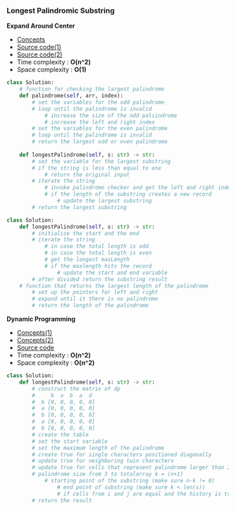 ### Longest Palindromic Substring

**Expand Around Center**
- [Concepts](images/expand.png)
- [Source code(1)](source/brute.py)
- [Source code(2)](source/expand.py)
- Time complexity : **O(n^2)**
- Space complexity : **O(1)**

```python
class Solution:
    # function for checking the largest palindrome
    def palindrome(self, arr, index):
        # set the variables for the odd palindrome
        # loop until the palindrome is invalid 
            # increase the size of the odd paliindrome
            # increase the left and right index          
        # set the variables for the even palindrome
        # loop until the palindrome is invalid       
        # return the largest odd or even palindrome
        
    def longestPalindrome(self, s: str) -> str:
        # set the variable for the largest substring 
        # if the string is less than equal to one
            # return the original input 
        # iterate the string
            # invoke palindrome checker and get the left and right index 
            # if the length of the substring creates a new record
                # update the largest substring
        # return the largest substring        
```

```python
class Solution:
    def longestPalindrome(self, s: str) -> str:
        # initialize the start and the end
        # iterate the string
            # in case the total length is odd
            # in case the total length is even
            # get the longest maxLength
            # if the maxlength hits the record
                # update the start and end variable
        # after divided return the substring result
    # function that returns the largest length of the palindrome
        # set up the pointers for left and right
        # expand until it there is no palindrome
        # return the length of the palindrome
```

**Dynamic Programming**
- [Concepts(1)](images/dynamic.png)
- [Concepts(2)](images/dynamic2.png)
- [Source code](source/dynamic.py)
- Time complexity : **O(n^2)**
- Space complexity : **O(n^2)**

```python
class Solution:
    def longestPalindrome(self, s: str) -> str:
        # construct the matrix of dp
        #     b  a  b  a  d
        #  b [0, 0, 0, 0, 0]
        #  a [0, 0, 0, 0, 0]
        #  b [0, 0, 0, 0, 0]
        #  a [0, 0, 0, 0, 0]
        #  b [0, 0, 0, 0, 0]
        # create the table
        # set the start variable 
        # set the maximum length of the palindrome  
        # create true for single characters positioned diagonally
        # update true for neighboring twin characters
        # update true for cells that represent palindrome larger than 3
        # palindrome size from 3 to totalarray k = (n+1)
            # starting point of the substring (make sure n-k != 0)
                # end point of substring (make sure k < len(s))
                # if cells from i and j are equal and the history is true
        # return the result
```
